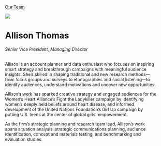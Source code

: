 





[Our Team](/who-we-are/team/)


![](data:image/gif;base64,R0lGODlhAQABAAAAACH5BAEKAAEALAAAAAABAAEAAAICTAEAOw==)![](https://www.gmmb.com/wp-content/uploads/2020/11/Alison-Thomas-new-468x468.jpg)


Allison Thomas
==============


###### Senior Vice President, Managing Director


Allison is an account planner and data enthusiast who focuses on inspiring smart strategy and breakthrough campaigns with meaningful audience insights. She’s skilled in shaping traditional and new research methods—from focus groups and surveys to ethnographies and social listening—to identify audiences, understand motivations and uncover new opportunities.


Allison’s work has sparked creative strategy and engaged audiences for the Women’s Heart Alliance’s Fight the Ladykiller campaign by identifying women’s deeply held beliefs around heart disease, and informed development of the United Nations Foundation’s Girl Up campaign by putting U.S. teens at the center of global girls’ empowerment.


As the firm’s strategic planning and research team lead, Allison’s work spans situation analysis, strategic communications planning, audience identification, concept and materials testing, and benchmarking and evaluation studies.











